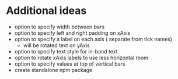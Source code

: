 # Additional ideas

- option to specify width between bars
- option to specify left and right padding on xAxis
- option to specify a label on each axis ( separate from tick names)
    - will be rotated text on yAxis
- option to specify text style for in-band text
- option to rotate xAxis labels to use less horizontal room
- option to specify values at top of vertical bars 
- create standalone npm package 